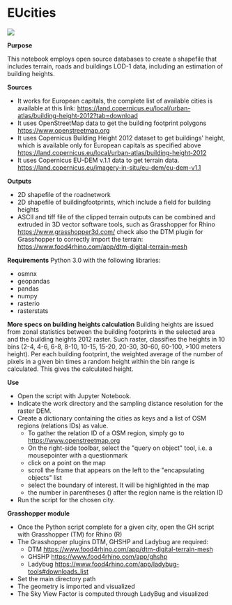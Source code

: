 # EUcities
<img src="files/view.jpg">

**Purpose**

This notebook employs open source databases to create a shapefile that includes terrain, roads and buildings LOD-1 data, including an estimation of building heights.

**Sources**
* It works for European capitals, the complete list of available cities is available at this link:
https://land.copernicus.eu/local/urban-atlas/building-height-2012?tab=download
* It uses OpenStreetMap data to get the building footprint polygons https://www.openstreetmap.org
* It uses Copernicus Building Height 2012 dataset to get buildings' height, which is available only for European capitals as specified above https://land.copernicus.eu/local/urban-atlas/building-height-2012
* It uses Copernicus EU-DEM v.1.1 data to get terrain data. https://land.copernicus.eu/imagery-in-situ/eu-dem/eu-dem-v1.1

**Outputs**
* 2D shapefile of the roadnetwork
* 2D shapefile of buildingfootprints, which include a field for building heights
* ASCII and tiff file of the clipped terrain
outputs can be combined and extruded in 3D vector software tools, such as Grasshopper for Rhino https://www.grasshopper3d.com/
check also the DTM plugin for Grasshopper to correctly import the terrain:
https://www.food4rhino.com/app/dtm-digital-terrain-mesh

**Requirements**
Python 3.0 with the following libraries:
* osmnx
* geopandas
* pandas
* numpy
* rasterio
* rasterstats

**More specs on building heights calculation**
Building heights are issued from zonal statistics between the building footprints in the selected area and the building heights 2012 raster. Such raster, classifies the heights in 10 bins (2-4, 4-6, 6-8, 8-10, 10-15, 15-20, 20-30, 30-60, 60-100, >100 meters height). Per each building footprint, the weighted average of the number of pixels in a given bin times a random height within the bin range is calculated. This gives the calculated height.

**Use**
* Open the script with Jupyter Notebook. 
* Indicate the work directory and the sampling distance resolution for the raster DEM.
* Create a dictionary containing the cities as keys and a list of OSM regions (relations IDs) as value. 
    * To gather the relation ID of a OSM region, simply go to https://www.openstreetmap.org
    * On the right-side toolbar, select the "query on object" tool, i.e. a mousepointer with a questionmark
    * click on a point on the map
    * scroll the frame that appears on the left to the "encapsulating objects" list
    * select the boundary of interest. It will be highlighted in the map
    * the number in parentheses () after the region name is the relation ID
* Run the script for the chosen city.

**Grasshopper module**
* Once the Python script complete for a given city, open the GH script with Grasshopper (TM) for Rhino (R)
* The Grasshopper plugins DTM, GHSHP and Ladybug are required:
   * DTM https://www.food4rhino.com/app/dtm-digital-terrain-mesh
   * GHSHP https://www.food4rhino.com/app/ghshp
   * Ladybug https://www.food4rhino.com/app/ladybug-tools#downloads_list
* Set the main directory path
* The geometry is imported and visualized
* The Sky View Factor is computed through LadyBug and visualized
